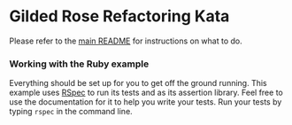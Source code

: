 # Gilded Rose Refactoring Kata

Please refer to the [main README](../README.md) for instructions on what to do.

### Working with the Ruby example

Everything should be set up for you to get off the ground running. This example uses [RSpec](http://rspec.info/documentation/) to run its tests and as its assertion library. Feel free to use the documentation for it to help you write your tests. Run your tests by typing `rspec` in the command line.
